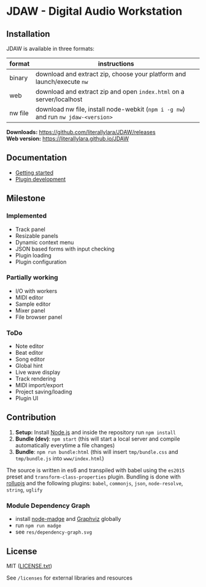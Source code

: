 JDAW - Digital Audio Workstation
================================

## Installation

JDAW is available in three formats:

| format  | instructions                                                                      |
| ------- | --------------------------------------------------------------------------------- |
| binary  | download and extract zip, choose your platform and launch/execute `nw`            |
| web     | download and extract zip and open `index.html` on a server/localhost              |
| nw file | download nw file, install node-webkit (`npm i -g nw`) and run `nw jdaw-<version>` |

**Downloads:** https://github.com/literallylara/JDAW/releases  
**Web version:** https://literallylara.github.io/JDAW

## Documentation

* [Getting started](docs/getting-started.md)
* [Plugin development](docs/plugin-development.md)

## Milestone

### Implemented
* Track panel
* Resizable panels
* Dynamic context menu
* JSON based forms with input checking
* Plugin loading
* Plugin configuration

### Partially working
* I/O with workers
* MIDI editor
* Sample editor
* Mixer panel
* File browser panel

### ToDo
* Note editor
* Beat editor
* Song editor
* Global hint
* Live wave display
* Track rendering
* MIDI import/export
* Project saving/loading
* Plugin UI

## Contribution

1. **Setup:** Install [Node.js](https://nodejs.org/en/) and inside the repository run `npm install`  
2. **Bundle (dev)**: `npm start` (this will start a local server and compile automatically everytime a file changes)  
3. **Bundle**: `npm run bundle:html` (this will insert `tmp/bundle.css` and `tmp/bundle.js` into `www/index.html`)

The source is written in es6 and transpiled with babel using the `es2015` preset and `transform-class-properties` plugin.   Bundling is done with [rollupjs](http://rollupjs.org/) and the following plugins: `babel`, `commonjs`, `json`, `node-resolve`, `string`, `uglify`

### Module Dependency Graph

* install [node-madge](https://github.com/pahen/madge) and [Graphviz](http://www.graphviz.org/Download..php) globally
* run `npm run madge`
* see `res/dependency-graph.svg`

## License

MIT ([LICENSE.txt](LICENSE.txt))  

See `/licenses` for external libraries and resources